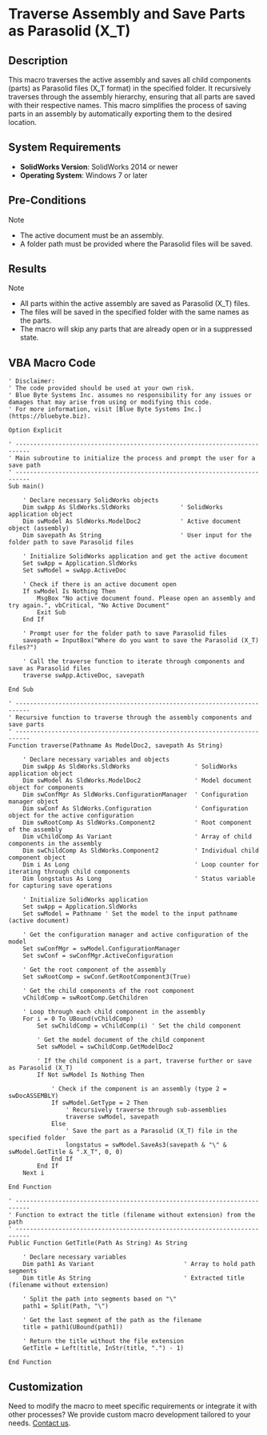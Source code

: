 # Traverse Assembly and Save Parts as Parasolid (X_T)

## Description
This macro traverses the active assembly and saves all child components (parts) as Parasolid files (X_T format) in the specified folder. It recursively traverses through the assembly hierarchy, ensuring that all parts are saved with their respective names. This macro simplifies the process of saving parts in an assembly by automatically exporting them to the desired location.

## System Requirements
- **SolidWorks Version**: SolidWorks 2014 or newer
- **Operating System**: Windows 7 or later

## Pre-Conditions
> [!NOTE]
> - The active document must be an assembly.
> - A folder path must be provided where the Parasolid files will be saved.

## Results
> [!NOTE]
> - All parts within the active assembly are saved as Parasolid (X_T) files.
> - The files will be saved in the specified folder with the same names as the parts.
> - The macro will skip any parts that are already open or in a suppressed state.

## VBA Macro Code

```vbnet
' Disclaimer:
' The code provided should be used at your own risk.  
' Blue Byte Systems Inc. assumes no responsibility for any issues or damages that may arise from using or modifying this code.  
' For more information, visit [Blue Byte Systems Inc.](https://bluebyte.biz).

Option Explicit

' --------------------------------------------------------------------------
' Main subroutine to initialize the process and prompt the user for a save path
' --------------------------------------------------------------------------
Sub main()

    ' Declare necessary SolidWorks objects
    Dim swApp As SldWorks.SldWorks              ' SolidWorks application object
    Dim swModel As SldWorks.ModelDoc2           ' Active document object (assembly)
    Dim savepath As String                      ' User input for the folder path to save Parasolid files

    ' Initialize SolidWorks application and get the active document
    Set swApp = Application.SldWorks
    Set swModel = swApp.ActiveDoc

    ' Check if there is an active document open
    If swModel Is Nothing Then
        MsgBox "No active document found. Please open an assembly and try again.", vbCritical, "No Active Document"
        Exit Sub
    End If

    ' Prompt user for the folder path to save Parasolid files
    savepath = InputBox("Where do you want to save the Parasolid (X_T) files?")

    ' Call the traverse function to iterate through components and save as Parasolid files
    traverse swApp.ActiveDoc, savepath

End Sub

' --------------------------------------------------------------------------
' Recursive function to traverse through the assembly components and save parts
' --------------------------------------------------------------------------
Function traverse(Pathname As ModelDoc2, savepath As String)

    ' Declare necessary variables and objects
    Dim swApp As SldWorks.SldWorks                  ' SolidWorks application object
    Dim swModel As SldWorks.ModelDoc2               ' Model document object for components
    Dim swConfMgr As SldWorks.ConfigurationManager  ' Configuration manager object
    Dim swConf As SldWorks.Configuration            ' Configuration object for the active configuration
    Dim swRootComp As SldWorks.Component2           ' Root component of the assembly
    Dim vChildComp As Variant                       ' Array of child components in the assembly
    Dim swChildComp As SldWorks.Component2          ' Individual child component object
    Dim i As Long                                   ' Loop counter for iterating through child components
    Dim longstatus As Long                          ' Status variable for capturing save operations

    ' Initialize SolidWorks application
    Set swApp = Application.SldWorks
    Set swModel = Pathname ' Set the model to the input pathname (active document)
    
    ' Get the configuration manager and active configuration of the model
    Set swConfMgr = swModel.ConfigurationManager
    Set swConf = swConfMgr.ActiveConfiguration

    ' Get the root component of the assembly
    Set swRootComp = swConf.GetRootComponent3(True)

    ' Get the child components of the root component
    vChildComp = swRootComp.GetChildren

    ' Loop through each child component in the assembly
    For i = 0 To UBound(vChildComp)
        Set swChildComp = vChildComp(i) ' Set the child component

        ' Get the model document of the child component
        Set swModel = swChildComp.GetModelDoc2

        ' If the child component is a part, traverse further or save as Parasolid (X_T)
        If Not swModel Is Nothing Then

            ' Check if the component is an assembly (type 2 = swDocASSEMBLY)
            If swModel.GetType = 2 Then
                ' Recursively traverse through sub-assemblies
                traverse swModel, savepath
            Else
                ' Save the part as a Parasolid (X_T) file in the specified folder
                longstatus = swModel.SaveAs3(savepath & "\" & swModel.GetTitle & ".X_T", 0, 0)
            End If
        End If
    Next i

End Function

' --------------------------------------------------------------------------
' Function to extract the title (filename without extension) from the path
' --------------------------------------------------------------------------
Public Function GetTitle(Path As String) As String

    ' Declare necessary variables
    Dim path1 As Variant                         ' Array to hold path segments
    Dim title As String                          ' Extracted title (filename without extension)

    ' Split the path into segments based on "\"
    path1 = Split(Path, "\")

    ' Get the last segment of the path as the filename
    title = path1(UBound(path1))

    ' Return the title without the file extension
    GetTitle = Left(title, InStr(title, ".") - 1)

End Function
```

## Customization
Need to modify the macro to meet specific requirements or integrate it with other processes? We provide custom macro development tailored to your needs. [Contact us](https://bluebyte.biz/contact).